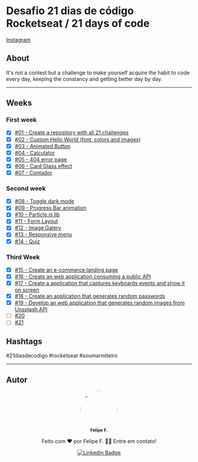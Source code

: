 # Desafio 21 dias de código Rocketseat / 21 days of code

[Instagram](https://www.instagram.com/p/ChTBg1BpLGU/)

## About

It's not a contest but a challenge to make yourself acquire the habit to code every day, keeping the constancy and getting better day by day.

---

## Weeks

### First week

- [x] [#01 - Create a repository with all 21 challenges](https://github.com/felpfsf/21-dias-de-codigo-rocketseat/tree/master/projects/day-1-first-commit)
- [x] [#02 - Custom Hello World (font, colors and images)](https://github.com/felpfsf/21-dias-de-codigo-rocketseat/tree/master/projects/day-2-Hello-World)
- [x] [#03 - Animated Button](https://github.com/felpfsf/21-dias-de-codigo-rocketseat/tree/master/projects/day-3-animated-button)
- [x] [#04 - Calculator](https://github.com/felpfsf/21-dias-de-codigo-rocketseat/tree/master/projects/day-4-calculator)
- [x] [#05 - 404 error page](https://github.com/felpfsf/21-dias-de-codigo-rocketseat/tree/master/projects/day-5-404)
- [x] [#06 - Card Glass effect](https://github.com/felpfsf/21-dias-de-codigo-rocketseat/tree/master/projects/day-6-card-glass-effect)
- [x] [#07 - Contador](https://github.com/felpfsf/21-dias-de-codigo-rocketseat/tree/master/projects/day-7-timer-counter)

### Second week

- [x] [#08 - Toggle dark mode](https://github.com/felpfsf/21-dias-de-codigo-rocketseat/tree/master/projects/day-8-theme-switcher)
- [x] [#09 - Progress Bar animation](https://github.com/felpfsf/21-dias-de-codigo-rocketseat/tree/master/projects/day-9-animated-progressbar)
- [x] [#10 - Particle.js lib](https://github.com/felpfsf/21-dias-de-codigo-rocketseat/tree/master/projects/day-10-particleJS)
- [x] [#11 - Form Layout](https://github.com/felpfsf/21-dias-de-codigo-rocketseat/tree/master/projects/day-11-login-form)
- [x] [#12 - Image Galery](https://github.com/felpfsf/21-dias-de-codigo-rocketseat/tree/master/projects/day-12-image-gallery)
- [x] [#13 - Responsive menu](https://github.com/felpfsf/21-dias-de-codigo-rocketseat/tree/master/projects/day-13-responsive-menu)
- [x] [#14 - Quiz](https://github.com/felpfsf/21-dias-de-codigo-rocketseat/tree/master/projects/day-14-quiz/)

### Third Week

- [x] [#15 - Create an e-commerce landing page](https://github.com/felpfsf/21-dias-de-codigo-rocketseat/tree/master/projects/day-15-ecomerce/)
- [x] [#16 - Create an web application consuming a public API](https://github.com/felpfsf/21-dias-de-codigo-rocketseat/tree/master/projects/day-16-api/)
- [x] [#17 - Create a application that captures keyboards events and show it on screen ](https://github.com/felpfsf/21-dias-de-codigo-rocketseat/tree/master/projects/day-17-keyboard-evt/)
- [x] [#18 - Create an application that generates random passwords](https://github.com/felpfsf/21-dias-de-codigo-rocketseat/tree/master/projects/day-18-password-gen/)
- [x] [#19 - Develop an web application that generates random images from Unsplash API](https://github.com/felpfsf/21-dias-de-codigo-rocketseat/tree/master/projects/day-19-unsplash-random/)
- [ ] [#20]()
- [ ] [#21]()

## Hashtags

  #21diasdecodigo #rocketseat #soumarmiteiro

 ---

## Autor

<div align='center'>
  <img style="border-radius: 50%;" src="https://avatars.githubusercontent.com/u/2619027?s=400&u=bbad89e6365e204c58f5165424b8e4672062317a&v=4" width="100px;" alt=""/>
 <br />
 <sub><b>Felipe F.</b></sub>

Feito com ❤️ por Felipe F. 👋🏽 Entre em contato!

[![Linkedin Badge](https://img.shields.io/badge/-Felipe-blue?style=flat-square&logo=Linkedin&logoColor=white&link=https://www.linkedin.com/in/felipefsf/)](https://www.linkedin.com/in/felipefsf/)

</div>